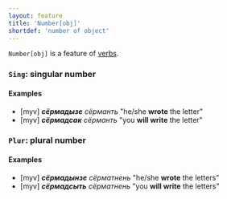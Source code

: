 ```yaml
---
layout: feature
title: 'Number[obj]'
shortdef: 'number of object'
---
```


`Number[obj]` is a feature of 
[verbs](VERB).

### `Sing`: singular number

#### Examples

* [myv] _<b>сёрмадызе</b> сёрманть_ "he/she <b>wrote</b> the letter"
* [myv] _<b>сёрмадсак</b> сёрманть_ "you <b>will write</b> the letter"

### `Plur`: plural number

#### Examples

* [myv] _<b>сёрмадынзе</b> сёрматнень_ "he/she <b>wrote</b> the letters"
* [myv] _<b>сёрмадсыть</b> сёрматнень_ "you <b>will write</b> the letters"


